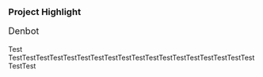 <p style="font-size:18px"> <b> Project Highlight </b> </p>

<div content class="projects">
  <div content>
    <p style="font-size:18px"> Denbot </p>
  </div>
  <div content>
    <p> Test TestTestTestTestTestTestTestTestTestTestTestTestTestTestTestTestTestTestTestTest</p>
  </div>
</div>
